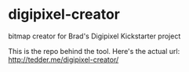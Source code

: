 digipixel-creator
=================

bitmap creator for Brad's Digipixel Kickstarter project

This is the repo behind the tool. Here's the actual url: http://tedder.me/digipixel-creator/
